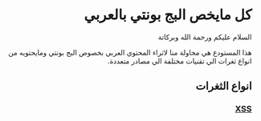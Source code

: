 # <h1 dir="rtl" align="right">كل مايخص البج بونتي بالعربي </h1>

<p dir="rtl" align="right">السلام عليكم ورحمة الله وبركاتة </p>
<p dir="rtl" align="right">
هذا المستودع هي محاولة منا لاثراء المحتوي العربي بخصوص البج بونتي ومايحتويه من انواع ثغرات الي تقنيات مختلفة الي مصادر متعددة.
</p>

## <h2 dir="rtl" align="right"> انواع الثغرات </h2>

<h3 dir="rtl" align="right"> <a href="/XSS/">XSS</a></h3>
